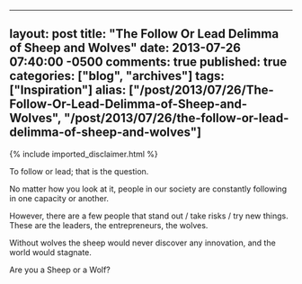   ---
  layout: post
  title: "The Follow Or Lead Delimma of Sheep and Wolves"
  date: 2013-07-26 07:40:00 -0500
  comments: true
  published: true
  categories: ["blog", "archives"]
  tags: ["Inspiration"]
  alias: ["/post/2013/07/26/The-Follow-Or-Lead-Delimma-of-Sheep-and-Wolves", "/post/2013/07/26/the-follow-or-lead-delimma-of-sheep-and-wolves"]
  ---
<!-- more -->
{% include imported_disclaimer.html %}
<p>To follow or lead; that is the question.</p>
<p>No matter how you look at it, people in our society are constantly following in one capacity or another.</p>
<p>However, there are a few people that stand out / take risks / try new things. These are the leaders, the entrepreneurs, the wolves.</p>
<p>Without&nbsp;wolves the&nbsp;sheep would never discover any innovation, and the world would stagnate.</p>
<p>Are you a Sheep or a Wolf?</p>
